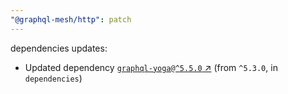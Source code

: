 ```yaml
---
"@graphql-mesh/http": patch
---
```

dependencies updates:
  - Updated dependency [`graphql-yoga@^5.5.0` ↗︎](https://www.npmjs.com/package/graphql-yoga/v/5.5.0) (from `^5.3.0`, in `dependencies`)
